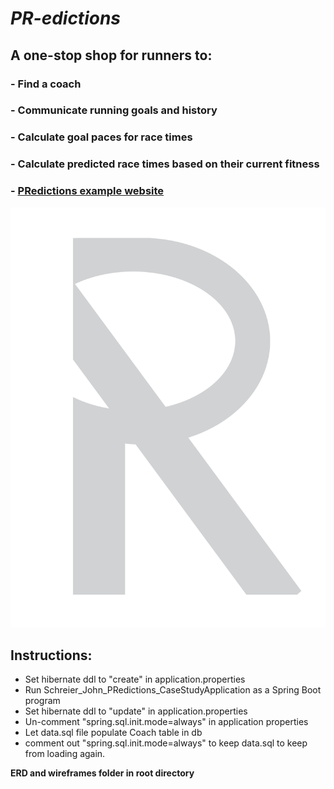 # *PR-edictions*
## A one-stop shop for runners to:
### - Find a coach
### - Communicate running goals and history
### - Calculate goal paces for race times
### - Calculate predicted race times based on their current fitness
### - [PRedictions example website](https://johnschreier.github.io/)

![PRLogo](src/main/resources/static/images/PRLogo.png)

## Instructions:

 - Set hibernate ddl to "create" in application.properties
 - Run Schreier_John_PRedictions_CaseStudyApplication as a Spring Boot program
 - Set hibernate ddl to "update" in application.properties
 - Un-comment "spring.sql.init.mode=always" in application properties
 - Let data.sql file populate Coach table in db
 - comment out "spring.sql.init.mode=always" to keep data.sql to keep from loading again.

 **ERD and wireframes folder in root directory**